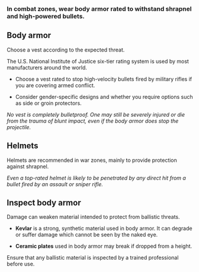 [Title]: # (Combat zones)
[Order]: # (1)

### In combat zones, wear body armor rated to withstand shrapnel and high-powered bullets. 

## Body armor

Choose a vest according to the expected threat. 

The U.S. National Institute of Justice six-tier rating system is used by most manufacturers around the world. 

*	Choose a vest rated to stop high-velocity bullets fired by military rifles if you are covering armed conflict.

*	Consider gender-specific designs and whether you require options such as side or groin protectors.

_No vest is completely bulletproof. One may still be severely injured or die from the trauma of blunt impact, even if the body armor does stop the projectile._

## Helmets

Helmets are recommended in war zones, mainly to provide protection against shrapnel.

_Even a top-rated helmet is likely to be penetrated by any direct hit from a bullet fired by an assault or sniper rifle._

## Inspect body armor 

Damage can weaken material intended to protect from ballistic threats.

*	**Kevlar** is a strong, synthetic material used in body armor. It can degrade or suffer damage which cannot be seen by the naked eye. 

*	**Ceramic plates** used in body armor may break if dropped from a height. 

Ensure that any ballistic material is inspected by a trained professional before use.
